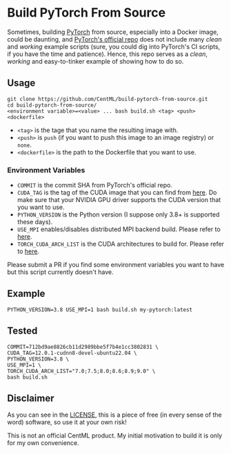 # Build PyTorch From Source

Sometimes, building [PyTorch](https://github.com/pytorch/pytorch) from source, 
especially into a Docker image, could be daunting, and [PyTorch's official repo](https://github.com/pytorch/pytorch) 
does not include many *clean* and *working* example scripts (sure, you could dig into 
PyTorch's CI scripts, if you have the time and patience). Hence, this repo serves as a 
*clean*, *working* and easy-to-tinker example of showing how to do so.

## Usage

```
git clone https://github.com/CentML/build-pytorch-from-source.git
cd build-pytorch-from-source/
<environment variable>=<value> ... bash build.sh <tag> <push> <dockerfile>
```

- `<tag>` is the tage that you name the resulting image with.
- `<push>` is `push` (if you want to push this image to an image registry) or `none`.
- `<dockerfile>` is the path to the Dockerfile that you want to use. 

### Environment Variables

- `COMMIT` is the commit SHA from PyTorch's official repo.
- `CUDA_TAG` is the tag of the CUDA image that you can find from [here](https://hub.docker.com/r/nvidia/cuda).
  Do make sure that your NVIDIA GPU driver supports the CUDA version that you want to
  use.
- `PYTHON_VERSION` is the Python version (I suppose only 3.8+ is supported these days).
- `USE_MPI` enables/disables distributed MPI backend build. Please refer to [here](https://github.com/pytorch/pytorch/blob/master/setup.py).
- `TORCH_CUDA_ARCH_LIST` is the CUDA architectures to build for. Please refer to [here](https://github.com/pytorch/pytorch/blob/master/setup.py).

Please submit a PR if you find some environment variables you want to have but this 
script currently doesn't have.

## Example

```
PYTHON_VERSION=3.8 USE_MPI=1 bash build.sh my-pytorch:latest
```

## Tested

```
COMMIT=712bd9ae8826cb11d2989bbe5f7b4e1cc3802831 \
CUDA_TAG=12.0.1-cudnn8-devel-ubuntu22.04 \
PYTHON_VERSION=3.8 \
USE_MPI=1 \
TORCH_CUDA_ARCH_LIST="7.0;7.5;8.0;8.6;8.9;9.0" \
bash build.sh
```

## Disclaimer

As you can see in the [LICENSE](LICENSE), this is a piece of free (in every sense of the 
word) software, so use it at your own risk!

This is not an official CentML product. My initial motivation to build it is only for 
my own convenience.

